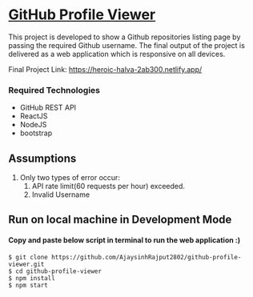 # [GitHub Profile Viewer](https://heroic-halva-2ab300.netlify.app/)

This project is developed to show a Github repositories listing page by passing the required Github username. The final output of the project is delivered as a web application which is responsive on all devices.

Final Project Link: https://heroic-halva-2ab300.netlify.app/

### Required Technologies
* GitHub REST API
* ReactJS
* NodeJS
* bootstrap

## Assumptions
1. Only two types of error occur: 
    1. API rate limit(60 requests per hour) exceeded.
    2. Invalid Username
  
## Run on local machine in Development Mode

#### Copy and paste below script in terminal to run the web application :)
```shell
$ git clone https://github.com/AjaysinhRajput2802/github-profile-viewer.git
$ cd github-profile-viewer
$ npm install
$ npm start
```
